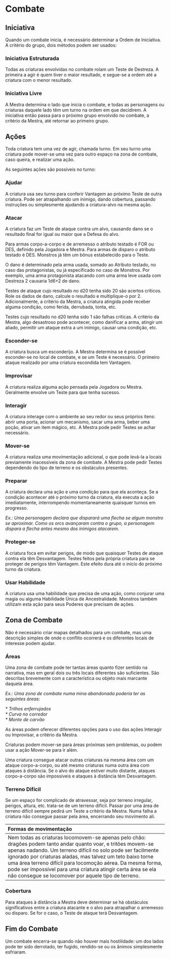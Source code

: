 # **Combate**

## **Iniciativa**

Quando um combate inicia, é necessário determinar a Ordem de Iniciativa. A critério do grupo, dois métodos podem ser usados:

### **Iniciativa Estruturada**

Todas as criaturas envolvidas no combate rolam um Teste de Destreza. A primeira a agir é quem tiver o maior resultado, e segue-se a ordem até a criatura com o menor resultado.

### **Iniciativa Livre**

A Mestra determina o lado que inicia o combate, e todas as personagens ou criaturas daquele lado têm um turno na ordem em que decidirem. A iniciativa então passa para o próximo grupo envolvido no combate, a critério da Mestra, até retornar ao primeiro grupo.

## **Ações**

Toda criatura tem uma vez de agir, chamada turno. Em seu turno uma criatura pode mover-se uma vez para outro espaço na zona de combate, caso queira, e realizar uma ação. 

As seguintes ações são possíveis no turno:

### **Ajudar**

A criatura usa seu turno para conferir Vantagem ao próximo Teste de outra criatura. Pode ser atrapalhando um inimigo, dando cobertura, passando instruções ou simplesmente ajudando a criatura-alvo na mesma ação.

### **Atacar**

A criatura faz um Teste de ataque contra um alvo, causando dano se o resultado final for igual ou maior que a Defesa do alvo.

Para armas corpo-a-corpo e de arremesso o atributo testado é FOR ou DES, definido pela Jogadora e Mestra. Para armas de disparo o atributo testado é DES. Monstros já têm um bônus estabelecido para o Teste.

O dano é determinado pela arma usada, somado ao Atributo testado, no caso das protagonistas, ou já especificado no caso de Monstros. Por exemplo, uma arma protagonista atacando com uma arma leve usada com Destreza 2 causaria 1d6+2 de dano.

Testes de ataque cujo resultado no d20 tenha sido 20 são acertos críticos. Role os dados de dano, calcule o resultado e multiplique-o por 2\. Adicionalmente, a critério da Mestra, a criatura atingida pode receber alguma condição, como ferida, derrubada, tonta, etc.

Testes cujo resultado no d20 tenha sido 1 são falhas críticas. A critério da Mestra, algo desastroso pode acontecer, como danificar a arma, atingir um aliado, permitir um ataque extra a um inimigo, causar uma condição, etc.

### **Esconder-se**

A criatura busca um esconderijo. A Mestra determina se é possível esconder-se no local de combate, e se um Teste é necessário. O primeiro ataque realizado por uma criatura escondida tem Vantagem.

### **Improvisar**

A criatura realiza alguma ação pensada pela Jogadora ou Mestra. Geralmente envolve um Teste para que tenha sucesso.

### **Interagir**

A criatura interage com o ambiente ao seu redor ou seus próprios itens: abrir uma porta, acionar um mecanismo, sacar uma arma, beber uma poção, ativar um item mágico, etc. A Mestra pode pedir Testes se achar necessário.

### **Mover-se**

A criatura realiza uma movimentação adicional, o que pode levá-la a locais previamente inacessíveis da zona de combate. A Mestra pode pedir Testes dependendo do tipo de terreno e os obstáculos presentes.

### **Preparar**

A criatura declara uma ação e uma condição para que ela aconteça. Se a condição acontecer até o próximo turno da criatura, ela executa a ação imediatamente, interrompendo momentaneamente quaisquer turnos em progresso.

*Ex.: Uma personagem declara que disparará uma flecha se algum monstro se aproximar. Como os orcs avançaram contra o grupo, a personagem dispara a flecha antes mesmo dos inimigos atacarem.*

### **Proteger-se**

A criatura foca em evitar perigos, de modo que quaisquer Testes de ataque contra ela têm Desvantagem. Testes feitos pela própria criatura para se proteger de perigos têm Vantagem. Este efeito dura até o início do próximo turno da criatura.

### **Usar Habilidade**

A criatura usa uma habilidade que precisa de uma ação, como conjurar uma magia ou alguma Habilidade Única de Ancestralidade. Monstros também utilizam esta ação para seus Poderes que precisam de ações.

## **Zona de Combate**

Não é necessário criar mapas detalhados para um combate, mas uma descrição simples de onde o conflito ocorrerá e os diferentes locais de interesse podem ajudar.

### **Áreas**

Uma zona de combate pode ter tantas áreas quanto fizer sentido na narrativa, mas em geral dois ou três locais diferentes são suficientes. São descritas brevemente com a característica ou objeto mais marcante daquela área.

*Ex.: Uma zona de combate numa mina abandonada poderia ter as seguintes áreas:*

*\* Trilhos enferrujados*  
*\* Curva no corredor*  
*\* Monte de carvão*

As áreas podem oferecer diferentes opções para o uso das ações Interagir ou Improvisar, a critério da Mestra.

Criaturas podem mover-se para áreas próximas sem problemas, ou podem usar a ação Mover-se para ir além.

Uma criatura consegue atacar outras criaturas na mesma área com um ataque corpo-a-corpo, ou até mesmo criaturas numa outra área com ataques à distância. Se o alvo do ataque estiver muito distante, ataques corpo-a-corpo são impossíveis e ataques à distância têm Desvantagem.

### **Terreno Difícil**

Se um espaço for complicado de atravessar, seja por terreno irregular, perigos, altura, etc. trata-se de um terreno difícil. Passar por uma área de terreno difícil sempre pedirá um Teste a critério da Mestra. Numa falha a criatura não consegue passar pela área, encerrando seu movimento ali.

| Formas de movimentação |
| :---- |
| Nem todas as criaturas locomovem-se apenas pelo chão: dragões podem tanto andar quanto voar, e tritões movem-se apenas nadando. Um terreno difícil no solo pode ser facilmente ignorado por criaturas aladas, mas talvez um teto baixo torne uma área terreno difícil para locomoção aérea. Da mesma forma, pode ser impossível para uma criatura atingir certa área se ela não consegue se locomover por aquele tipo de terreno. |

### **Cobertura**

Para ataques à distância a Mestra deve determinar se há obstáculos significativos entre a criatura atacante e o alvo para atrapalhar o arremesso ou disparo. Se for o caso, o Teste de ataque terá Desvantagem.

## **Fim do Combate**

Um combate encerra-se quando não houver mais hostilidade: um dos lados pode ter sido derrotado, ter fugido, rendido-se ou os ânimos simplesmente esfriaram.

